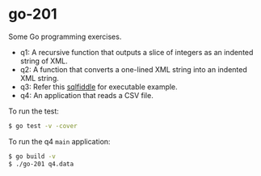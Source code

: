 # go-201
Some Go programming exercises.

* q1: A recursive function that outputs a slice of integers as an indented string of XML.
* q2: A function that converts a one-lined XML string into an indented XML string.
* q3: Refer this [sqlfiddle](http://sqlfiddle.com/#!9/c14d2/4) for executable example.
* q4: An application that reads a CSV file.

To run the test: 
```sh
$ go test -v -cover
```

To run the q4 `main` application:
```sh
$ go build -v
$ ./go-201 q4.data
```
